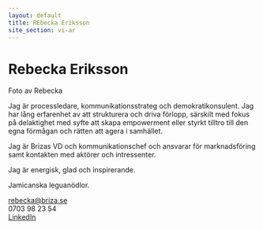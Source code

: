 ```yaml
---
layout: default
title: REbecka Eriksson
site_section: vi-ar
---
```


# Rebecka Eriksson
Foto av Rebecka

Jag är processledare, kommunikationsstrateg och demokratikonsulent. Jag har lång erfarenhet av att strukturera och driva förlopp, särskilt med fokus på delaktighet med syfte att skapa empowerment eller styrkt tilltro till den egna förmågan och rätten att agera i samhället. 

Jag är Brizas VD och kommunikationschef och ansvarar för marknadsföring samt kontakten med aktörer och intressenter.

Jag är energisk, glad och inspirerande. 

Jamicanska leguanödlor. 


rebecka@briza.se<br/>
0703 98 23 54<br/>
[LinkedIn](http://www.linkedin.com/in/rebeeriksson)